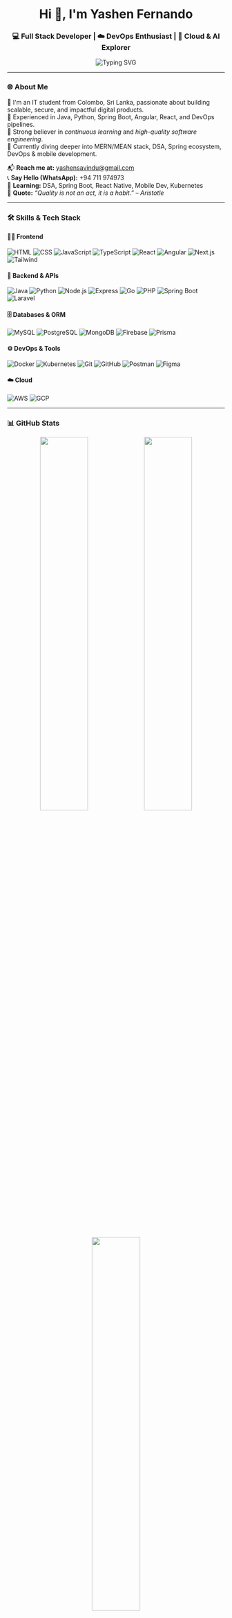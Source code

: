 <h1 align="center">Hi 👋, I'm Yashen Fernando</h1>
<h3 align="center">💻 Full Stack Developer | ☁️ DevOps Enthusiast | 🚀 Cloud & AI Explorer</h3>

<p align="center">
  <img src="https://readme-typing-svg.herokuapp.com?font=Fira+Code&size=22&pause=1000&center=true&vCenter=true&width=500&lines=Passionate+Full+Stack+Developer;DevOps+and+Cloud+Practitioner;Crafting+Web+%26+Mobile+Apps+;Love+for+Clean+Code+%F0%9F%92%AF" alt="Typing SVG" />
</p>

---

### 🌐 About Me

🔹 I'm an IT student from Colombo, Sri Lanka, passionate about building scalable, secure, and impactful digital products.  
🔹 Experienced in Java, Python, Spring Boot, Angular, React, and DevOps pipelines.  
🔹 Strong believer in *continuous learning* and *high-quality software engineering*.  
🔹 Currently diving deeper into MERN/MEAN stack, DSA, Spring ecosystem, DevOps & mobile development.

📬 **Reach me at:** [yashensavindu@gmail.com](mailto:yashensavindu@gmail.com)  
📞 **Say Hello (WhatsApp):** +94 711 974973  
🧠 **Learning:** DSA, Spring Boot, React Native, Mobile Dev, Kubernetes  
📌 **Quote:** *“Quality is not an act, it is a habit.” – Aristotle*

---

### 🛠️ Skills & Tech Stack

#### 👨‍💻 Frontend
![HTML](https://img.shields.io/badge/-HTML5-E34F26?style=flat&logo=html5&logoColor=white)
![CSS](https://img.shields.io/badge/-CSS3-1572B6?style=flat&logo=css3)
![JavaScript](https://img.shields.io/badge/-JavaScript-F7DF1E?style=flat&logo=javascript&logoColor=000)
![TypeScript](https://img.shields.io/badge/-TypeScript-3178C6?style=flat&logo=typescript&logoColor=fff)
![React](https://img.shields.io/badge/-React-61DAFB?style=flat&logo=react)
![Angular](https://img.shields.io/badge/-Angular-DD0031?style=flat&logo=angular)
![Next.js](https://img.shields.io/badge/-Next.js-000?style=flat&logo=nextdotjs)
![Tailwind](https://img.shields.io/badge/-Tailwind_CSS-38B2AC?style=flat&logo=tailwind-css)

#### 🔧 Backend & APIs
![Java](https://img.shields.io/badge/-Java-007396?style=flat&logo=java)
![Python](https://img.shields.io/badge/-Python-3776AB?style=flat&logo=python)
![Node.js](https://img.shields.io/badge/-Node.js-339933?style=flat&logo=node.js)
![Express](https://img.shields.io/badge/-Express.js-000000?style=flat&logo=express)
![Go](https://img.shields.io/badge/-Go-00ADD8?style=flat&logo=go)
![PHP](https://img.shields.io/badge/-PHP-777BB4?style=flat&logo=php)
![Spring Boot](https://img.shields.io/badge/-Spring_Boot-6DB33F?style=flat&logo=spring-boot)
![Laravel](https://img.shields.io/badge/-Laravel-F55247?style=flat&logo=laravel)

#### 🗄️ Databases & ORM
![MySQL](https://img.shields.io/badge/-MySQL-4479A1?style=flat&logo=mysql)
![PostgreSQL](https://img.shields.io/badge/-PostgreSQL-336791?style=flat&logo=postgresql)
![MongoDB](https://img.shields.io/badge/-MongoDB-47A248?style=flat&logo=mongodb)
![Firebase](https://img.shields.io/badge/-Firebase-FFCA28?style=flat&logo=firebase)
![Prisma](https://img.shields.io/badge/-Prisma-2D3748?style=flat&logo=prisma)

#### ⚙️ DevOps & Tools
![Docker](https://img.shields.io/badge/-Docker-2496ED?style=flat&logo=docker)
![Kubernetes](https://img.shields.io/badge/-Kubernetes-326CE5?style=flat&logo=kubernetes)
![Git](https://img.shields.io/badge/-Git-F05032?style=flat&logo=git)
![GitHub](https://img.shields.io/badge/-GitHub-181717?style=flat&logo=github)
![Postman](https://img.shields.io/badge/-Postman-FF6C37?style=flat&logo=postman)
![Figma](https://img.shields.io/badge/-Figma-F24E1E?style=flat&logo=figma)

#### ☁️ Cloud
![AWS](https://img.shields.io/badge/-AWS-232F3E?style=flat&logo=amazon-aws)
![GCP](https://img.shields.io/badge/-Google_Cloud-4285F4?style=flat&logo=google-cloud)

---

### 📊 GitHub Stats

<p align="center">
  <img src="https://github-readme-stats.vercel.app/api?username=Yashenf&show_icons=true&theme=tokyonight&hide_border=true" width="47%" />
  <img src="https://github-readme-streak-stats.herokuapp.com/?user=Yashenf&theme=tokyonight&hide_border=true" width="47%" />
</p>

<p align="center">
  <img src="https://github-readme-stats.vercel.app/api/top-langs/?username=Yashenf&layout=compact&theme=tokyonight&hide_border=true" width="47%" />
</p>

---

### 🌍 Let's Connect

<p align="left">
  <a href="https://www.linkedin.com/in/yashen-fernando-62b86023a/" target="_blank">
    <img src="https://img.shields.io/badge/-LinkedIn-blue?style=for-the-badge&logo=linkedin&logoColor=white" />
  </a>
  <a href="https://www.github.com/Yashenf" target="_blank">
    <img src="https://img.shields.io/badge/-GitHub-black?style=for-the-badge&logo=github" />
  </a>
  <a href="https://www.medium.com/@spysf2002" target="_blank">
    <img src="https://img.shields.io/badge/-Medium-000000?style=for-the-badge&logo=medium&logoColor=white" />
  </a>
  <a href="https://www.x.com/fernandoyashen" target="_blank">
    <img src="https://img.shields.io/badge/-Twitter-1DA1F2?style=for-the-badge&logo=twitter&logoColor=white" />
  </a>
</p>

---

### 🧠 Fun Fact

> “I turn ☕ into code and bugs into features.”

---

✨ _keep lear , keep code , keep test and again! 😊._


